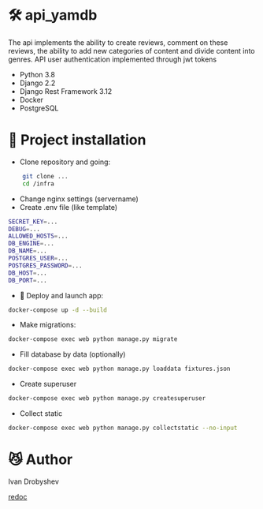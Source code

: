 # 🛠 api_yamdb
The api implements the ability to create reviews, comment on these reviews, the ability to add new categories of content and divide content into genres. API user authentication implemented through jwt tokens

- Python 3.8
- Django 2.2
- Django Rest Framework 3.12
- Docker
- PostgreSQL

# 🚀 Project installation

- Clone repository and going:
```sh
    git clone ...
    cd /infra
```

- Change nginx settings (servername)
- Create .env file (like template)
 
```sh
SECRET_KEY=... 
DEBUG=... 
ALLOWED_HOSTS=... 
DB_ENGINE=... 
DB_NAME=... 
POSTGRES_USER=... 
POSTGRES_PASSWORD=... 
DB_HOST=... 
DB_PORT=...
```

- 🐳 Deploy and launch app:
```sh
docker-compose up -d --build
```
- Make migrations:
```sh
docker-compose exec web python manage.py migrate
```

- Fill database by data (optionally)
```sh
docker-compose exec web python manage.py loaddata fixtures.json
```
- Create superuser
```sh
docker-compose exec web python manage.py createsuperuser
```
- Collect static
```sh
docker-compose exec web python manage.py collectstatic --no-input
```
# 😼 Author
Ivan Drobyshev

[redoc](http://84.201.175.228/redoc/)
